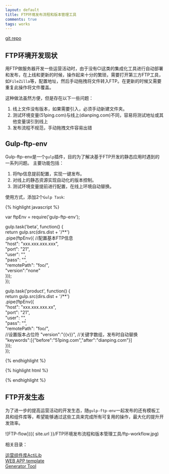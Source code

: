 ```yaml
---
layout: default
title: FTP环境发布流程和版本管理工具
comments: true
tags: works
---
```


[git repo](https://github.com/devWayne/gulp-ftp-env.git)

## FTP环境开发现状

用FTP做服务器开发一些运营活动时，由于没有CI这类的集成化工具进行自动部署和发布，在上线和更新的时候，操作起来十分的繁琐，需要打开第三方FTP工具，如`FileZilla`等，配置地址，然后手动拖拽将文件转入FTP。在更新的时候又需要重复此操作将文件覆盖。    

这种做法虽然方便，但是存在以下一些问题：
1. 线上文件没有版本，如果需要引入，必须手动新建文件夹。
2. 测试环境变量(51ping.com)与线上(dianping.com)不同，容易将测试地址或其他变量误引到线上
2. 发布流程不规范，手动拖拽文件容易出错


## Gulp-ftp-env

Gulp-ftp-env是一个`gulp`插件，目的为了解决基于FTP开发的静态应用时遇到的一系列问题。
主要功能包括：

1. 将ftp信息提前配置，实现一键发布。   
2. 对线上的静态资源实现自动化的版本控制。   
3. 测试环境变量提前进行配置，在线上环境自动替换。   

使用方式，添加2个`Gulp Task`:   

{% highlight javascript %}

var ftpEnv = require('gulp-ftp-env');   

gulp.task('beta', function() {   
    return gulp.src(dirs.dist + '/**')   
          .pipe(ftpEnv({ 
	    //配置基本FTP信息  
            "host": "xxx.xxx.xxx.xxx",   
            "port": "21",   
            "user": "",   
            "pass": "",   
            "remotePath": "foo/",   
            "version":"none"   
        }));    
});   

gulp.task('product', function() {   
    return gulp.src(dirs.dist + '/**')   
          .pipe(ftpEnv({   
            "host": "xxx.xxx.xxx.xx",   
            "port": "21",   
            "user": "",   
            "pass": "",   
            "remotePath": "foo/",  
	    //设置版本占位符 
            "version":"{{v}}", 
	    //关键字数组，发布时自动替换  
            "keywords":[{"before":"51ping.com","after":"dianping.com"}]   
        }));   
});

{% endhighlight %}

{% highlight html %}
 <!-- 在'gulp product'时，app.js会传入'myact'中得一个子文件夹内，每次上线就会额外生成一个子文件夹 -->
 <script src="http://evt.51ping.com/movie/myact/{{v}}app.js"></script>
 <!-- 下面script脚本中的'51ping.com'，在执行'gulp product'的时候会被替换成'dianping.com' -->
 <script>
	$.ajax({
		url:'http://evt.51ping.com/xxx'
		//....
	})
</script>
{% endhighlight %}

## FTP开发生态

为了进一步的提高运营活动的开发生态，随`gulp-ftp-env`一起发布的还有模板工具和组件库等，希望能够通过这些工具来完成所有可复用的操作，最大化的提升开发效率。

![FTP-flow]({{ site.url }}/FTP环境发布流程和版本管理工具/ftp-workflow.jpg)

相关目录：

[运营组件库ActiLib](https://github.com/devWayne/gulp-ftp-env.git)   
[WEB APP template](https://github.com/devWayne/web-starter-template)   
[Generator Tool](https://github.com/devWayne/webstarter)
